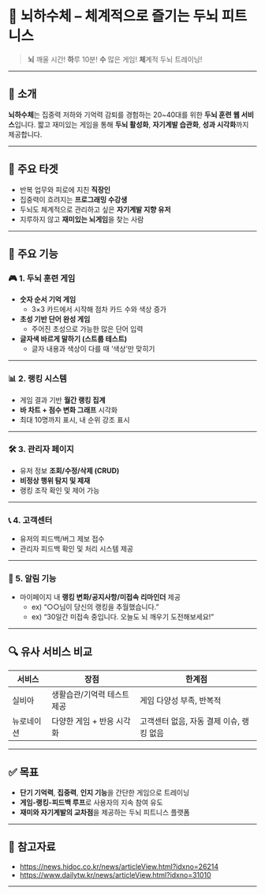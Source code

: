 # 🧠 뇌하수체 – 체계적으로 즐기는 두뇌 피트니스

> **뇌** 깨울 시간! **하**루 10분! **수** 많은 게임! **체**계적 두뇌 트레이닝!

---

## 📌 소개

**뇌하수체**는 집중력 저하와 기억력 감퇴를 경험하는 20~40대를 위한 **두뇌 훈련 웹 서비스**입니다. 짧고 재미있는 게임을 통해 **두뇌 활성화**, **자기계발 습관화**, **성과 시각화**까지 제공합니다.

---

## 🎯 주요 타겟

- 반복 업무와 피로에 지친 **직장인**
- 집중력이 흐려지는 **프로그래밍 수강생**
- 두뇌도 체계적으로 관리하고 싶은 **자기계발 지향 유저**
- 지루하지 않고 **재미있는 뇌게임**을 찾는 사람

---

## 🔧 주요 기능

### 🎮 1. 두뇌 훈련 게임

- **숫자 순서 기억 게임**
  - 3×3 카드에서 시작해 점차 카드 수와 색상 증가
- **초성 기반 단어 완성 게임**
  - 주어진 초성으로 가능한 많은 단어 입력
- **글자색 바르게 말하기 (스트룹 테스트)**
  - 글자 내용과 색상이 다를 때 ‘색상’만 맞히기


---

### 📊 2. 랭킹 시스템

- 게임 결과 기반 **월간 랭킹 집계**
- **바 차트 + 점수 변화 그래프** 시각화
- 최대 10명까지 표시, 내 순위 강조 표시

---

### 🛠️ 3. 관리자 페이지

- 유저 정보 **조회/수정/삭제 (CRUD)**
- **비정상 행위 탐지 및 제재**
- 랭킹 조작 확인 및 제어 가능

---

### 📞 4. 고객센터

- 유저의 피드백/버그 제보 접수
- 관리자 피드백 확인 및 처리 시스템 제공

---

### 🔔 5. 알림 기능

- 마이페이지 내 **랭킹 변화/공지사항/미접속 리마인더** 제공  
  - ex) “○○님이 당신의 랭킹을 추월했습니다.”
  - ex) “30일간 미접속 중입니다. 오늘도 뇌 깨우기 도전해보세요!”

---

## 🔍 유사 서비스 비교

| 서비스 | 장점 | 한계점 |
|--------|------|--------|
| 실비아 | 생활습관/기억력 테스트 제공 | 게임 다양성 부족, 반복적 |
| 뉴로네이션 | 다양한 게임 + 반응 시각화 | 고객센터 없음, 자동 결제 이슈, 랭킹 없음 |

---

## ✅ 목표

- **단기 기억력**, **집중력**, **인지 기능**을 간단한 게임으로 트레이닝
- **게임-랭킹-피드백 루프**로 사용자의 지속 참여 유도
- **재미와 자기계발의 교차점**을 제공하는 두뇌 피트니스 플랫폼

---

## 📎 참고자료

- https://news.hidoc.co.kr/news/articleView.html?idxno=26214  
- https://www.dailytw.kr/news/articleView.html?idxno=31010

---